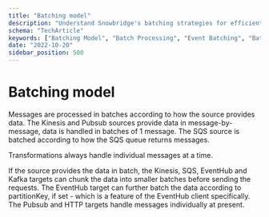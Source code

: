 ```yaml
---
title: "Batching model"
description: "Understand Snowbridge's batching strategies for efficient behavioral event forwarding and processing."
schema: "TechArticle"
keywords: ["Batching Model", "Batch Processing", "Event Batching", "Batch Strategy", "Performance Optimization", "Throughput Management"]
date: "2022-10-20"
sidebar_position: 500
---
```


# Batching model

Messages are processed in batches according to how the source provides data. The Kinesis and Pubsub sources provide data in message-by-message, data is handled in batches of 1 message. The SQS source is batched according to how the SQS queue returns messages.

Transformations always handle individual messages at a time.

If the source provides the data in batch, the Kinesis, SQS, EventHub and Kafka targets can chunk the data into smaller batches before sending the requests. The EventHub target can further batch the data according to partitionKey, if set - which is a feature of the EventHub client specifically. The Pubsub and HTTP targets handle messages individually at present.

